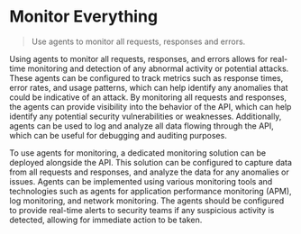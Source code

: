# Monitor Everything

> Use agents to monitor all requests, responses and errors.

Using agents to monitor all requests, responses, and errors allows for real-time monitoring and detection of any abnormal activity or potential attacks. These agents can be configured to track metrics such as response times, error rates, and usage patterns, which can help identify any anomalies that could be indicative of an attack. By monitoring all requests and responses, the agents can provide visibility into the behavior of the API, which can help identify any potential security vulnerabilities or weaknesses. Additionally, agents can be used to log and analyze all data flowing through the API, which can be useful for debugging and auditing purposes.

To use agents for monitoring, a dedicated monitoring solution can be deployed alongside the API. This solution can be configured to capture data from all requests and responses, and analyze the data for any anomalies or issues. Agents can be implemented using various monitoring tools and technologies such as agents for application performance monitoring (APM), log monitoring, and network monitoring. The agents should be configured to provide real-time alerts to security teams if any suspicious activity is detected, allowing for immediate action to be taken.